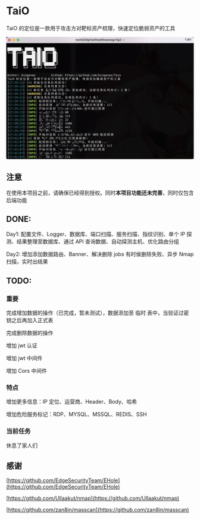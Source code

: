# TaiO
TaiO 的定位是一款用于攻击方对靶标资产梳理，快速定位脆弱资产的工具

![](https://github.com/binganao/TaiO/blob/master/assets/Process.png?raw=true)

## 注意

在使用本项目之前，请确保已经得到授权。同时**本项目功能还未完善**，同时仅包含后端功能

## DONE:

Day1: 配置文件、Logger、数据库、端口扫描、服务扫描、指纹识别、单个 IP 探测、结果整理至数据库、通过 API 查询数据、自动探测主机、优化路由分组

Day2: 增加添加数据路由、Banner、解决删除 jobs 有时侯删除失败、异步 Nmap 扫描，实时出结果

## TODO:

### 重要

完成增加数据的操作（已完成，暂未测试），数据添加至 临时 表中，当验证过密钥之后再加入正式表

完成删除数据的操作

增加 jwt 认证

增加 jwt 中间件

增加 Cors 中间件

### 特点

增加更多信息：IP 定位、运营商、Header、Body、哈希

增加危险服务标记：RDP、MYSQL、MSSQL、REDIS、SSH

### 当前任务

休息了家人们

## 感谢

[https://github.com/EdgeSecurityTeam/EHole](https://github.com/EdgeSecurityTeam/EHole)

[https://github.com/Ullaakut/nmap](https://github.com/Ullaakut/nmap)

[https://github.com/zan8in/masscan](https://github.com/zan8in/masscan)
